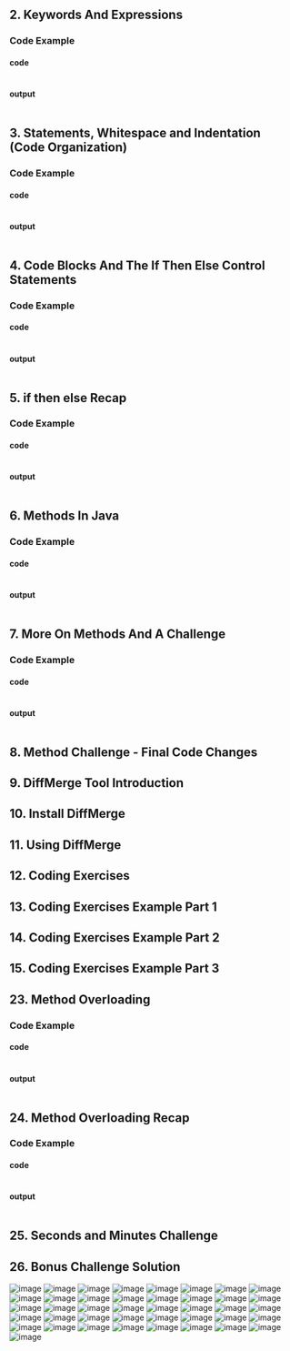 ## 2. Keywords And Expressions
### Code Example

#### code
```java


```

#### output

```shell

```

## 3. Statements, Whitespace and Indentation (Code Organization)
### Code Example

#### code
```java


```

#### output

```shell

```

## 4. Code Blocks And The If Then Else Control Statements
### Code Example

#### code
```java


```

#### output

```shell

```

## 5. if then else Recap
### Code Example

#### code
```java


```

#### output

```shell

```

## 6. Methods In Java
### Code Example

#### code
```java


```

#### output

```shell

```

## 7. More On Methods And A Challenge
### Code Example

#### code
```java


```

#### output

```shell

```

## 8. Method Challenge - Final Code Changes

## 9. DiffMerge Tool Introduction
## 10. Install DiffMerge
## 11. Using DiffMerge
## 12. Coding Exercises
## 13. Coding Exercises Example Part 1
## 14. Coding Exercises Example Part 2
## 15. Coding Exercises Example Part 3
## 23. Method Overloading
### Code Example

#### code
```java


```

#### output

```shell

```

## 24. Method Overloading Recap
### Code Example

#### code
```java


```

#### output

```shell

```

## 25. Seconds and Minutes Challenge
## 26. Bonus Challenge Solution

![image](../img/59.png)
![image](../img/60.png)
![image](../img/61.png)
![image](../img/62.png)
![image](../img/63.png)
![image](../img/64.png)
![image](../img/65.png)
![image](../img/66.png)
![image](../img/67.png)
![image](../img/68.png)
![image](../img/69.png)
![image](../img/70.png)
![image](../img/71.png)
![image](../img/72.png)
![image](../img/73.png)
![image](../img/74.png)
![image](../img/75.png)
![image](../img/76.png)
![image](../img/77.png)
![image](../img/78.png)
![image](../img/79.png)
![image](../img/80.png)
![image](../img/81.png)
![image](../img/82.png)
![image](../img/83.png)
![image](../img/84.png)
![image](../img/85.png)
![image](../img/86.png)
![image](../img/87.png)
![image](../img/88.png)
![image](../img/89.png)
![image](../img/90.png)
![image](../img/91.png)
![image](../img/92.png)
![image](../img/93.png)
![image](../img/94.png)
![image](../img/95.png)
![image](../img/96.png)
![image](../img/97.png)
![image](../img/98.png)
![image](../img/99.png)
